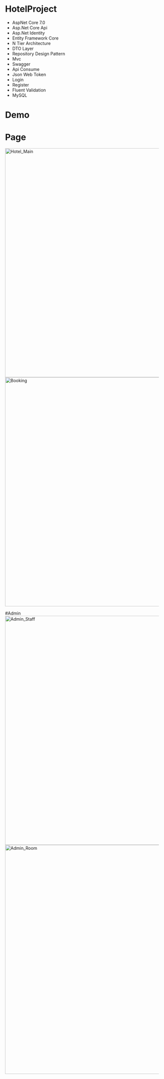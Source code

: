 # HotelProject

- AspNet Core 7.0
- Asp.Net Core Api
- Asp.Net Identity
- Entity Framework Core
- N Tier Architecture
- DTO Layer
- Repository Design Pattern
- Mvc
- Swagger
- Api Consume
- Json Web Token
- Login
- Register
- Fluent Validation
- MySQL

# Demo 

# Page 
<img  width="750" alt="Hotel_Main" src="https://github.com/mertayaar/ASP.NET-CORE-Hotel-Project/assets/50061565/19d71d7e-b4e3-4ea4-90fa-67bba5a06d7a">
<img width="750" alt="Booking" src="https://github.com/mertayaar/ASP.NET-CORE-Hotel-Project/assets/50061565/ed4787b3-17e9-47aa-abdc-59ac1982e75f">

#Admin
<img width="750" alt="Admin_Staff" src="https://github.com/mertayaar/ASP.NET-CORE-Hotel-Project/assets/50061565/0599aaef-943f-4626-9361-f8f299f28241">
<img width="750" alt="Admin_Room" src="https://github.com/mertayaar/ASP.NET-CORE-Hotel-Project/assets/50061565/e7a5022e-53ad-4863-922d-22662372f25f">
